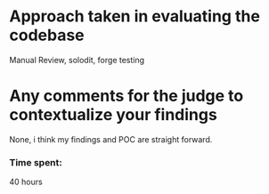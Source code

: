 # Approach taken in evaluating the codebase

Manual Review, solodit, forge testing 



# Any comments for the judge to contextualize your findings
None, i think my findings and POC are straight forward. 

### Time spent:
40 hours